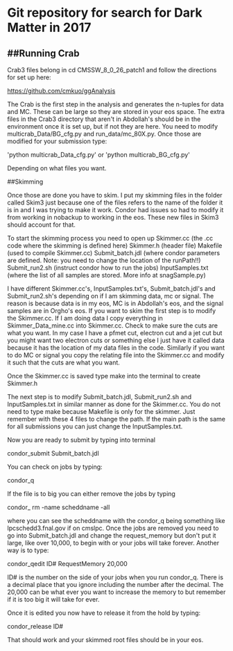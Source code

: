 # Git repository for search for Dark Matter in 2017

##Running Crab
--------------
Crab3 files belong in cd CMSSW_8_0_26_patch1 and follow the directions for set up here:

https://github.com/cmkuo/ggAnalysis 

The Crab is the first step in the analysis and generates the n-tuples for data and MC. These can be large so they are stored in your eos space. The extra files in the Crab3 directory that aren't in Abdollah's should be in the environment once it is set up, but if not they are here. You need to modify multicrab_Data/BG_cfg.py and run_data/mc_80X.py. Once those are modified for your submission type:

'python multicrab_Data_cfg.py'
or
'python multicrab_BG_cfg.py'

Depending on what files you want. 

##Skimming

Once those are done you have to skim. I put my skimming files in the folder called Skim3 just because one of the files refers to the name of the folder it is in and I was trying to make it work. Condor had issues so had to modify it from working in nobackup to working in the eos. These new files in Skim3 should account for that. 

To start the skimming process you need to open up 
Skimmer.cc (the .cc code where the skimming is defined here)
Skimmer.h (header file)
Makefile (used to compile Skimmer.cc)
Submit_batch.jdl  (where condor parameters are defined. Note: you need to change the location of the runPath!!)
Submit_run2.sh   (instruct condor how to run the jobs)
InputSamples.txt  (where the list of all samples are stored. More info at  snagSample.py)

I have different Skimmer.cc's, InputSamples.txt's, Submit_batch.jdl's and Submit_run2.sh's depending on if I am skimming data, mc or signal. The reason is because data is in my eos, MC is in Abdollah's eos, and the signal samples are in Orgho's eos. If you want to skim the first step is to modify the Skimmer.cc. If I am doing data I copy everything in Skimmer_Data_mine.cc into Skimmer.cc. Check to make sure the cuts are what you want. In my case I have a pfmet cut, electron cut and a jet cut but you might want two electron cuts or something else I just have it called data because it has the location of my data files in the code. Similarly if you want to do MC or signal you copy the relating file into the Skimmer.cc and modify it such that the cuts are what you want. 

Once the Skimmer.cc is saved type make into the terminal to create Skimmer.h

The next step is to modify Submit_batch.jdl, Submit_run2.sh and InputSamples.txt in similar manner as done for the Skimmer.cc. You do not need to type make because Makefile is only for the skimmer. Just remember with these 4 files to change the path. If the main path is the same for all submissions you can just change the InputSamples.txt. 

Now you are ready to submit by typing into terminal 

condor_submit Submit_batch.jdl

You can check on jobs by typing:

condor_q

If the file is to big you can either remove the jobs by typing 

condor_ rm -name scheddname -all 

where you can see the scheddname with the condor_q being something like lpcschedd3.fnal.gov if on cmslpc. Once the jobs are removed you need to go into Submit_batch.jdl and change the request_memory but don't put it large, like over 10,000, to begin with or your jobs will take forever. Another way is to type:

condor_qedit ID# RequestMemory 20,000

ID# is the number on the side of your jobs when you run condor_q. There is a decimal place that you ignore including the number after the decimal. The 20,000 can be what ever you want to increase the memory to but remember if it is too big it will take for ever. 

Once it is edited you now have to release it from the hold by typing:

condor_release ID# 

That should work and your skimmed root files should be in your eos. 



